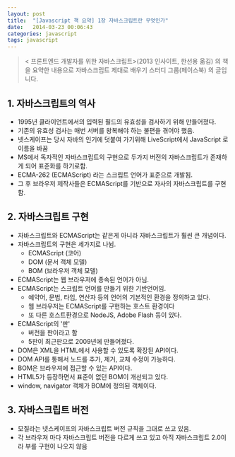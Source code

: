 ```yaml
---
layout: post
title:  "[Javascript 책 요약] 1장 자바스크립트란 무엇인가"
date:   2014-03-23 00:06:43
categories: javascript
tags: javascript
---
```

<blockquote>
< 프론트엔드 개발자를 위한 자바스크립트>(2013 인사이트, 한선용 옮김) 의 책을 요약한 내용으로 자바스크립트 제대로 배우기 스터디 그룹(페이스북) 의 글입니다.
</blockquote>

## 1. 자바스크립트의 역사

 - 1995년 클라이언트에서의 입력된 필드의 유효성을 검사하기 위해 만들어졌다.
 - 기존의 유효성 검사는 매번 서버를 왕복해야 하는 불편을 겪어야 했음.
 - 넷스케이프는 당시 자바의 인기에 덧붙여 가기위해 LiveScript에서 JavaScript 로 이름을 바꿈
 - MS에서 독자적인 자바스크립트의 구현으로 두가지 버전의 자바스크립트가 존재하게 되어 표준화를 하기로함.
 - ECMA-262 (ECMAScript) 라는 스크립트 언어가 표준으로 개발됨.
 - 그 후 브라우저 제작사들은 ECMAScript를 기반으로 자사의 자바스크립트를 구현함.

## 2. 자바스크립트 구현

- 자바스크립트와 ECMAScript는 같은게 아니라 자바스크립트가 훨씬 큰 개념이다.
- 자바스크립트의 구현은 세가지로 나뉨.
	* ECMAScript (코어)
	* DOM (문서 객체 모델)
	* BOM (브라우저 객체 모델)
- ECMAScript는 웹 브라우저에 종속된 언어가 아님.
- ECMAScript는 스크립트 언어를 만들기 위한 기반언어임.
	* 예약어, 문법, 타입, 연산자 등의 언어의 기본적인 환경을 정의하고 있다.
	* 웹 브라우저는 ECMAScript를 구현하는 호스트 환경이다
	* 또 다른 호스트환경으로 NodeJS, Adobe Flash 등이 있다.
- ECMAScript의 '판'
 	* 버전을 판이라고 함
 	* 5판이 최근판으로 2009년에 만들어졌다.
 - DOM은 XML을 HTML에서 사용할 수 있도록 확장된 API이다.
 - DOM API를 통해서 노드를 추가, 제거, 교체 수정이 가능하다.
 - BOM은 브라우져에 접근할 수 있는 API이다.
 - HTML5가 등장하면서 표준이 없던 BOM이 개선되고 있다.
 - window, navigator 객체가 BOM에 정의된 객체이다.

## 3. 자바스크립트 버전
 
- 모질라는 넷스케이프의 자바스크립트 버전 규칙을 그대로 쓰고 있음.
- 각 브라우져 마다 자바스크립트 버전을 다르게 쓰고 있고 아직 자바스크립트 2.0이라 부를 구현이 나오지 않음